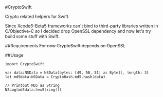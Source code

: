 #CryptoSwift

Crypto related helpers for Swift.

Since Xcode6-Beta5 frameworks can't bind to third-party libraries written in C/Objective-C so I decided drop OpenSSL dependency and now let's try build some stuff with Swift.

##Requirements
~~For now CryptoSwift depends on OpenSSL~~


##Usage

	import CryptoSwift

    var data:NSData = NSData(bytes: [49, 50, 51] as Byte[], length: 3)
    let md5data:NSData = CryptoHash.md5.hash(data)
    
	// Printout MD5 as String
    NSLog(md5data.hexString())
